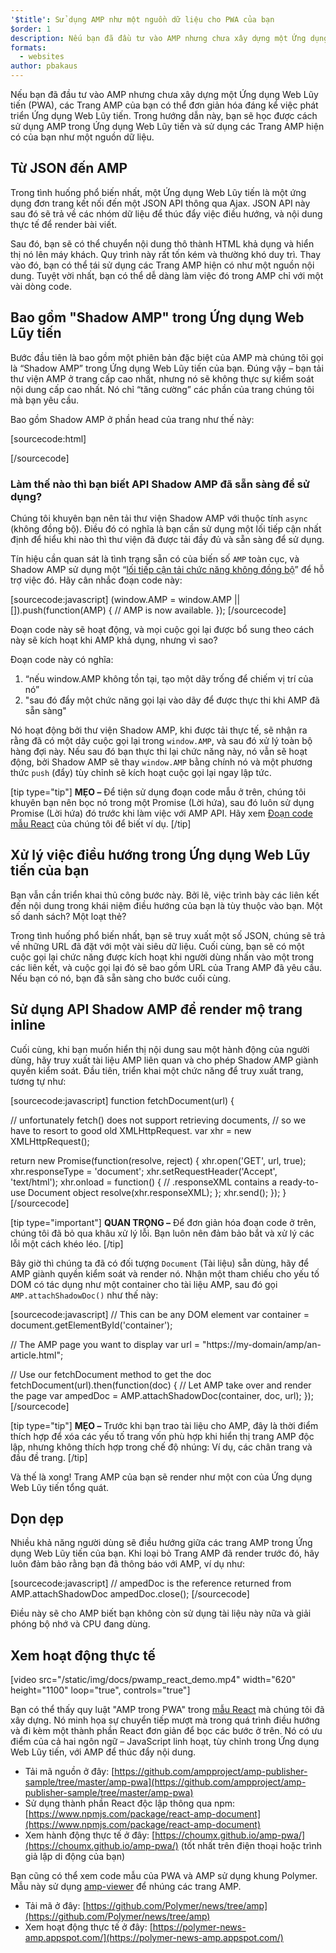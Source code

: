 ```yaml
---
'$title': Sử dụng AMP như một nguồn dữ liệu cho PWA của bạn
$order: 1
description: Nếu bạn đã đầu tư vào AMP nhưng chưa xây dựng một Ứng dụng Web Lũy tiến (PWA), các Trang AMP của bạn có thể đơn giản hóa đáng kể việc phát triển Ứng dụng Web Lũy tiến.
formats:
  - websites
author: pbakaus
---
```


Nếu bạn đã đầu tư vào AMP nhưng chưa xây dựng một Ứng dụng Web Lũy tiến (PWA), các Trang AMP của bạn có thể đơn giản hóa đáng kể việc phát triển Ứng dụng Web Lũy tiến. Trong hướng dẫn này, bạn sẽ học được cách sử dụng AMP trong Ứng dụng Web Lũy tiến và sử dụng các Trang AMP hiện có của bạn như một nguồn dữ liệu.

## Từ JSON đến AMP

Trong tình huống phổ biến nhất, một Ứng dụng Web Lũy tiến là một ứng dụng đơn trang kết nối đến một JSON API thông qua Ajax. JSON API này sau đó sẽ trả về các nhóm dữ liệu để thúc đẩy việc điều hướng, và nội dung thực tế để render bài viết.

Sau đó, bạn sẽ có thể chuyển nội dung thô thành HTML khả dụng và hiển thị nó lên máy khách. Quy trình này rất tốn kém và thường khó duy trì. Thay vào đó, bạn có thể tái sử dụng các Trang AMP hiện có như một nguồn nội dung. Tuyệt vời nhất, bạn có thể dễ dàng làm việc đó trong AMP chỉ với một vài dòng code.

## Bao gồm "Shadow AMP" trong Ứng dụng Web Lũy tiến

Bước đầu tiên là bao gồm một phiên bản đặc biệt của AMP mà chúng tôi gọi là “Shadow AMP” trong Ứng dụng Web Lũy tiến của bạn. Đúng vậy – bạn tải thư viện AMP ở trang cấp cao nhất, nhưng nó sẽ không thực sự kiểm soát nội dung cấp cao nhất. Nó chỉ “tăng cường” các phần của trang chúng tôi mà bạn yêu cầu.

Bao gồm Shadow AMP ở phần head của trang như thế này:

[sourcecode:html]

<!-- Asynchronously load the AMP-with-Shadow-DOM runtime library. -->
<script async src="https://ampjs.org/shadow-v0.js"></script>

[/sourcecode]

### Làm thế nào thì bạn biết API Shadow AMP đã sẵn sàng để sử dụng?

Chúng tôi khuyên bạn nên tải thư viện Shadow AMP với thuộc tính `async` (không đồng bộ). Điều đó có nghĩa là bạn cần sử dụng một lối tiếp cận nhất định để hiểu khi nào thì thư viện đã được tải đầy đủ và sẵn sàng để sử dụng.

Tín hiệu cần quan sát là tình trạng sẵn có của biến số `AMP` toàn cục, và Shadow AMP sử dụng một “[lối tiếp cận tải chức năng không đồng bộ](http://mrcoles.com/blog/google-analytics-asynchronous-tracking-how-it-work/)” để hỗ trợ việc đó. Hãy cân nhắc đoạn code này:

[sourcecode:javascript]
(window.AMP = window.AMP || []).push(function(AMP) {
// AMP is now available.
});
[/sourcecode]

Đoạn code này sẽ hoạt động, và mọi cuộc gọi lại được bổ sung theo cách này sẽ kích hoạt khi AMP khả dụng, nhưng vì sao?

Đoạn code này có nghĩa:

1. “nếu window.AMP không tồn tại, tạo một dãy trống để chiếm vị trí của nó”
2. "sau đó đẩy một chức năng gọi lại vào dãy để được thực thi khi AMP đã sẵn sàng"

Nó hoạt động bởi thư viện Shadow AMP, khi được tải thực tế, sẽ nhận ra rằng đã có một dãy cuộc gọi lại trong `window.AMP`, và sau đó xử lý toàn bộ hàng đợi này. Nếu sau đó bạn thực thi lại chức năng này, nó vẫn sẽ hoạt động, bởi Shadow AMP sẽ thay `window.AMP` bằng chính nó và một phương thức `push` (đẩy) tùy chỉnh sẽ kích hoạt cuộc gọi lại ngay lập tức.

[tip type="tip"] **MẸO –** Để tiện sử dụng đoạn code mẫu ở trên, chúng tôi khuyên bạn nên bọc nó trong một Promise (Lời hứa), sau đó luôn sử dụng Promise (Lời hứa) đó trước khi làm việc với AMP API. Hãy xem [Đoạn code mẫu React](https://github.com/ampproject/amp-publisher-sample/blob/master/amp-pwa/src/components/amp-document/amp-document.js#L20) của chúng tôi để biết ví dụ. [/tip]

## Xử lý việc điều hướng trong Ứng dụng Web Lũy tiến của bạn

Bạn vẫn cần triển khai thủ công bước này. Bởi lẽ, việc trình bày các liên kết đến nội dung trong khái niệm điều hướng của bạn là tùy thuộc vào bạn. Một số danh sách? Một loạt thẻ?

Trong tình huống phổ biến nhất, bạn sẽ truy xuất một số JSON, chúng sẽ trả về những URL đã đặt với một vài siêu dữ liệu. Cuối cùng, bạn sẽ có một cuộc gọi lại chức năng được kích hoạt khi người dùng nhấn vào một trong các liên kết, và cuộc gọi lại đó sẽ bao gồm URL của Trang AMP đã yêu cầu. Nếu bạn có nó, bạn đã sẵn sàng cho bước cuối cùng.

## Sử dụng API Shadow AMP để render mộ trang inline

Cuối cùng, khi bạn muốn hiển thị nội dung sau một hành động của người dùng, hãy truy xuất tài liệu AMP liên quan và cho phép Shadow AMP giành quyền kiểm soát. Đầu tiên, triển khai một chức năng để truy xuất trang, tương tự như:

[sourcecode:javascript]
function fetchDocument(url) {

// unfortunately fetch() does not support retrieving documents,
// so we have to resort to good old XMLHttpRequest.
var xhr = new XMLHttpRequest();

return new Promise(function(resolve, reject) {
xhr.open('GET', url, true);
xhr.responseType = 'document';
xhr.setRequestHeader('Accept', 'text/html');
xhr.onload = function() {
// .responseXML contains a ready-to-use Document object
resolve(xhr.responseXML);
};
xhr.send();
});
}
[/sourcecode]

[tip type="important"] **QUAN TRỌNG –** Để đơn giản hóa đoạn code ở trên, chúng tôi đã bỏ qua khâu xử lý lỗi. Bạn luôn nên đảm bảo bắt và xử lý các lỗi một cách khéo léo. [/tip]

Bây giờ thì chúng ta đã có đối tượng `Document` (Tài liệu) sẵn dùng, hãy để AMP giành quyền kiểm soát và render nó. Nhận một tham chiếu cho yếu tố DOM có tác dụng như một container cho tài liệu AMP, sau đó gọi `AMP.attachShadowDoc()` như thế này:

[sourcecode:javascript]
// This can be any DOM element
var container = document.getElementById('container');

// The AMP page you want to display
var url = "https://my-domain/amp/an-article.html";

// Use our fetchDocument method to get the doc
fetchDocument(url).then(function(doc) {
// Let AMP take over and render the page
var ampedDoc = AMP.attachShadowDoc(container, doc, url);
});
[/sourcecode]

[tip type="tip"] **MẸO –** Trước khi bạn trao tài liệu cho AMP, đây là thời điểm thích hợp để xóa các yếu tố trang vốn phù hợp khi hiển thị trang AMP độc lập, nhưng không thích hợp trong chế độ nhúng: Ví dụ, các chân trang và đầu đề trang. [/tip]

Và thế là xong! Trang AMP của bạn sẽ render như một con của Ứng dụng Web Lũy tiến tổng quát.

## Dọn dẹp

Nhiều khả năng người dùng sẽ điều hướng giữa các trang AMP trong Ứng dụng Web Lũy tiến của bạn. Khi loại bỏ Trang AMP đã render trước đó, hãy luôn đảm bảo rằng bạn đã thông báo với AMP, ví dụ như:

[sourcecode:javascript]
// ampedDoc is the reference returned from AMP.attachShadowDoc
ampedDoc.close();
[/sourcecode]

Điều này sẽ cho AMP biết bạn không còn sử dụng tài liệu này nữa và giải phóng bộ nhớ và CPU đang dùng.

## Xem hoạt động thực tế

[video src="/static/img/docs/pwamp_react_demo.mp4" width="620" height="1100" loop="true", controls="true"]

Bạn có thể thấy quy luật "AMP trong PWA" trong [mẫu React](https://github.com/ampproject/amp-publisher-sample/tree/master/amp-pwa) mà chúng tôi đã xây dựng. Nó minh họa sự chuyển tiếp mượt mà trong quá trình điều hướng và đi kèm một thành phần React đơn giản để bọc các bước ở trên. Nó có ưu điểm của cả hai ngôn ngữ – JavaScript linh hoạt, tùy chỉnh trong Ứng dụng Web Lũy tiến, với AMP để thúc đẩy nội dung.

- Tải mã nguồn ở đây: [https://github.com/ampproject/amp-publisher-sample/tree/master/amp-pwa](https://github.com/ampproject/amp-publisher-sample/tree/master/amp-pwa)
- Sử dụng thành phần React độc lập thông qua npm: [https://www.npmjs.com/package/react-amp-document](https://www.npmjs.com/package/react-amp-document)
- Xem hành động thực tế ở đây: [https://choumx.github.io/amp-pwa/](https://choumx.github.io/amp-pwa/) (tốt nhất trên điện thoại hoặc trình giả lập di động của bạn)

Bạn cũng có thể xem code mẫu của PWA và AMP sử dụng khung Polymer. Mẫu này sử dụng [amp-viewer](https://github.com/PolymerLabs/amp-viewer/) để nhúng các trang AMP.

- Tải mã ở đây: [https://github.com/Polymer/news/tree/amp](https://github.com/Polymer/news/tree/amp)
- Xem hoạt động thực tế ở đây: [https://polymer-news-amp.appspot.com/](https://polymer-news-amp.appspot.com/)
